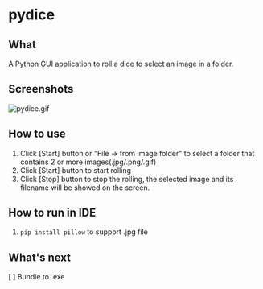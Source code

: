# pydice

## What
A Python GUI application to roll a dice to select an image in a folder.

## Screenshots
![pydice.gif](https://user-images.githubusercontent.com/25657798/59865091-cfbd4a80-93ba-11e9-981b-45b8a25784c7.gif)

## How to use

1. Click [Start] button or "File -> from image folder" to select a folder that contains 2 or more images(.jpg/.png/.gif)
2. Click [Start] button to start rolling
3. Click [Stop] button to stop the rolling, the selected image and its filename will be showed on the screen.

## How to run in IDE

1. `pip install pillow` to support .jpg file

## What's next
[ ] Bundle to .exe